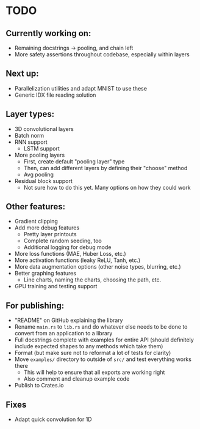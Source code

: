 # TODO

## Currently working on:

-   Remaining docstrings -> pooling, and chain left
-   More safety assertions throughout codebase, especially within layers

## Next up:

-   Parallelization utilities and adapt MNIST to use these
-   Generic IDX file reading solution

## Layer types:

-   3D convolutional layers
-   Batch norm
-   RNN support
    -   LSTM support
-   More pooling layers
    -   First, create default "pooling layer" type
    -   Then, can add different layers by defining their "choose" method
    -   Avg pooling
-   Residual block support
    -   Not sure how to do this yet. Many options on how they could work

## Other features:

-   Gradient clipping
-   Add more debug features
    -   Pretty layer printouts
    -   Complete random seeding, too
    -   Additional logging for debug mode
-   More loss functions (MAE, Huber Loss, etc.)
-   More activation functions (leaky ReLU, Tanh, etc.)
-   More data augmentation options (other noise types, blurring, etc.)
-   Better graphing features
    -   Line charts, naming the charts, choosing the path, etc.
-   GPU training and testing support

## For publishing:

-   "README" on GitHub explaining the library
-   Rename `main.rs` to `lib.rs` and do whatever else needs to be done to convert from
    an application to a library
-   Full docstrings complete with examples for entire API (should definitely include expected shapes to any methods which take them)
-   Format (but make sure not to reformat a lot of tests for clarity)
-   Move `examples/` directory to outside of `src/` and test everything works there
    -   This will help to ensure that all exports are working right
    -   Also comment and cleanup example code
-   Publish to Crates.io

## Fixes

-   Adapt quick convolution for 1D
